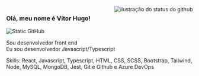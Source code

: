 <img align='right' src="https://github-readme-stats.vercel.app/api?username=iuricode&show_icons=true&title_color=783c00&text_color=af552e&icon_color=783c00&bg_color=f8efd4&cache_seconds=2300" alt="ilustração do status do github">

### Olá, meu nome é Vitor Hugo!

<img src="https://img.shields.io/static/v1?label=Overview&message=SEUNOME&color=f8efd4&style=for-the-badge&logo=GitHub" alt="Static GitHub">

<p>Sou desenvolvedor front end<br/> Eu sou desenvolvedor Javascript/Typescript</p>

<p>Skills: React, Javascript, Typescript, HTML, CSS, SCSS, Bootstrap, Tailwind, Node, MySQL, MongoDB, Jest, Git e Github e Azure DevOps</p>

